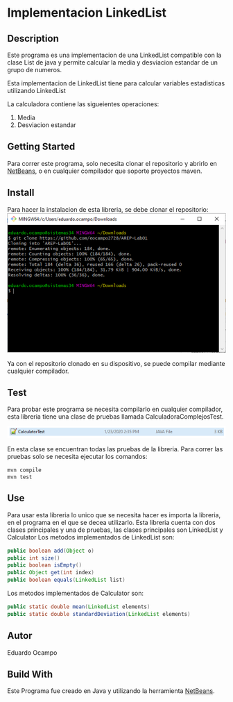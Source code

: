 # Implementacion LinkedList

## Description
Este programa es una implementacion de una LinkedList compatible con la clase List de java y permite calcular la media y desviacion estandar de un grupo de numeros.

Esta implementacion de LinkedList tiene para calcular variables estadisticas utilizando LinkedList

La calculadora contiene las sigueientes operaciones:

  1. Media
  2. Desviacion estandar	

## Getting Started
Para correr este programa, solo necesita clonar el repositorio y abrirlo en [NetBeans](https://netbeans.org/), o en cualquier compilador que soporte proyectos maven.

## Install
Para hacer la instalacion de esta libreria, se debe clonar el repositorio:
![ins](https://github.com/eocampo2728/AREP-Lab01/blob/master/resources/cap01.PNG?raw=true)

Ya con el repositorio clonado en su dispositivo, se puede compilar mediante cualquier compilador.

## Test
Para probar este programa se necesita compilarlo en cualquier compilador, esta libreria tiene una clase de pruebas llamada CalculadoraComplejosTest.

![test](https://github.com/eocampo2728/AREP-Lab01/blob/master/resources/cap02.PNG?raw=true)

En esta clase se encuentran todas las pruebas de la libreria. Para correr las pruebas solo se necesita ejecutar los comandos:
```
mvn compile
mvn test
```

## Use
Para usar esta libreria lo unico que se necesita hacer es importa la libreria, en el programa en el que se decea utilizarlo.
Esta libreria cuenta con dos clases principales y una de pruebas, las clases principales son LinkedList y Calculator
Los metodos implementados de LinkedList son:

```java
public boolean add(Object o)
public int size()
public boolean isEmpty()
public Object get(int index)
public boolean equals(LinkedList list)
```

Los metodos implementados de Calculator son:

```java
public static double mean(LinkedList elements)
public static double standardDeviation(LinkedList elements)
```


## Autor
Eduardo Ocampo

## Build With
Este Programa fue creado en Java y utilizando la herramienta [NetBeans](https://netbeans.org/).
